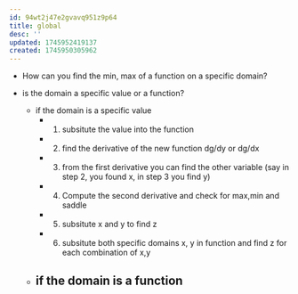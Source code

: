 ```yaml
---
id: 94wt2j47e2gvavq951z9p64
title: global
desc: ''
updated: 1745952419137
created: 1745950305962
---
```



- How can you find the min, max of a function on a specific domain?




- is the domain a specific value or a function?
  - if the domain is a specific value
    - 1. subsitute the value into the function
    - 2. find the derivative of the new function dg/dy or dg/dx
    - 3. from the first derivative you can find the other variable (say in step 2, you found x, in step 3 you find y)
    - 4. Compute the second derivative and check for max,min and saddle
    - 5. subsitute x and y to find z
    - 6. subsitute both specific domains x, y in function and find z for each combination of x,y
  - if the domain is a function
    - 